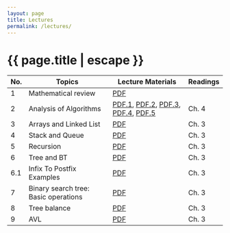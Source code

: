 ```yaml
---
layout: page
title: Lectures
permalink: /lectures/
---
```


<h1 class="page-title">{{ page.title | escape }}</h1>

<div class="row">
          <div class="col s12">
            <table class="striped centered">
             <thead class="card-panel  light-blue darken-4 white-text">
                <tr>
                    <th>No.</th>
                    <th>Topics</th>
                    <th>Lecture Materials </th>
                    <th>Readings </th>
                </tr>
              </thead>
              <tbody>
                <tr>
                  <td>1</td>
                  <td>Mathematical review</td>
                  <td><a href="{{ "/Materials/Lectures/mathreview.pdf" | relative_url }}">PDF</a></td>
                  <td></td>
                </tr>
                <tr>
                  <td>2</td>
                  <td>Analysis of Algorithms</td>
                  <td><a href="{{ "/Materials/Lectures/1-intro-4-1-runtimes.pdf" | relative_url }}">PDF.1</a>, <a href="{{ "/Materials/Lectures/1-intro-4-2-asymptoticnotation1.pdf" | relative_url }}">PDF.2</a>, <a href="{{ "/Materials/Lectures/1-intro-4-2-asymptoticnotation2.pdf" | relative_url }}">PDF.3</a>, <a href="{{ "/Materials/Lectures/1-intro-4-2-asymptoticnotation3.pdf" | relative_url }}">PDF.4</a>, <a href="{{ "/Materials/Lectures/Materials/Lectures/Analysis.pdf" | relative_url }}">PDF.5</a></td>
                  <td>Ch. 4</td>
                </tr>
                <tr>
                  <td>3</td>
                  <td>Arrays and Linked List</td>
                  <td><a href="{{ "/Materials/Lectures/arrays_and_lists.pdf" | relative_url }}">PDF</a></td>
                  <td>Ch. 3</td>
                </tr>
                <tr>
                  <td>4</td>
                  <td>Stack and Queue</td>
                  <td><a href="{{ "/Materials/Lectures/stacks_and_queues.pdf" | relative_url }}">PDF</a></td>
                  <td>Ch. 3</td>
                </tr>
                <tr>
                  <td>5</td>
                  <td>Recursion</td>
                  <td><a href="{{ "/Materials/Lectures/L03_Recursion.pdf" | relative_url }}">PDF</a></td>
                  <td>Ch. 3</td>
                </tr>
                <tr>
                  <td>6</td>
                  <td>Tree and BT</td>
                  <td><a href="{{ "/Materials/Lectures/trees.pdf" | relative_url }}">PDF</a></td>
                  <td>Ch. 3</td>
                </tr>
                <tr>
                  <td>6.1</td>
                  <td>Infix To Postfix Examples</td>
                  <td><a href="{{ "/Materials/Lectures/InfixToPostfixExamples.pdf" | relative_url }}">PDF</a></td>
                  <td>Ch. 3</td>
                </tr>
                <tr>
                  <td>7</td>
                  <td>Binary search tree: Basic operations</td>
                  <td><a href="{{ "/Materials/Lectures/tree_cont.pdf" | relative_url }}">PDF</a></td>
                  <td>Ch. 3</td>
                </tr>
                <tr>
                  <td>8</td>
                  <td>Tree balance</td>
                  <td><a href="{{ "/Materials/Lectures/trees_balance.pdf" | relative_url }}">PDF</a></td>
                  <td>Ch. 3</td>
                </tr>
                <tr>
                  <td>9</td>
                  <td>AVL</td>
                  <td><a href="{{ "/Materials/Lectures/avl.pdf" | relative_url }}">PDF</a></td>
                  <td>Ch. 3</td>
                </tr>
              </tbody>
            </table>
          </div>
</div>

